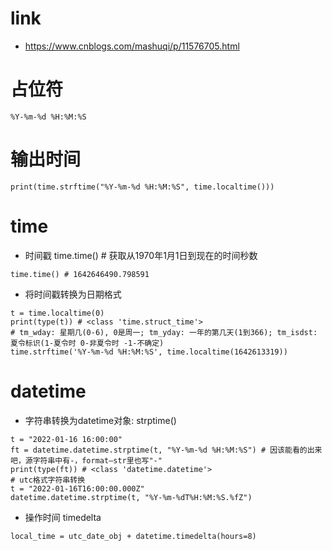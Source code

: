 # link
- https://www.cnblogs.com/mashuqi/p/11576705.html
# 占位符
`%Y-%m-%d %H:%M:%S`
# 输出时间
`print(time.strftime("%Y-%m-%d %H:%M:%S", time.localtime()))`

# time
- 时间戳 time.time() # 获取从1970年1月1日到现在的时间秒数
```
time.time() # 1642646490.798591
```

- 将时间戳转换为日期格式
```
t = time.localtime(0)
print(type(t)) # <class 'time.struct_time'>
# tm_wday: 星期几(0-6), 0是周一; tm_yday: 一年的第几天(1到366); tm_isdst: 夏令标识(1-夏令时 0-非夏令时 -1-不确定)
time.strftime('%Y-%m-%d %H:%M:%S', time.localtime(1642613319))
```

# datetime
- 字符串转换为datetime对象: strptime()
```
t = "2022-01-16 16:00:00"
ft = datetime.datetime.strptime(t, "%Y-%m-%d %H:%M:%S") # 因该能看的出来吧，源字符串中有-，format—str里也写"-"
print(type(ft)) # <class 'datetime.datetime'>
# utc格式字符串转换
t = "2022-01-16T16:00:00.000Z"
datetime.datetime.strptime(t, "%Y-%m-%dT%H:%M:%S.%fZ")
```
- 操作时间 timedelta 
```
local_time = utc_date_obj + datetime.timedelta(hours=8)
```